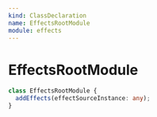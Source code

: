 ```yaml
---
kind: ClassDeclaration
name: EffectsRootModule
module: effects
---
```


# EffectsRootModule

```ts
class EffectsRootModule {
  addEffects(effectSourceInstance: any);
}
```
